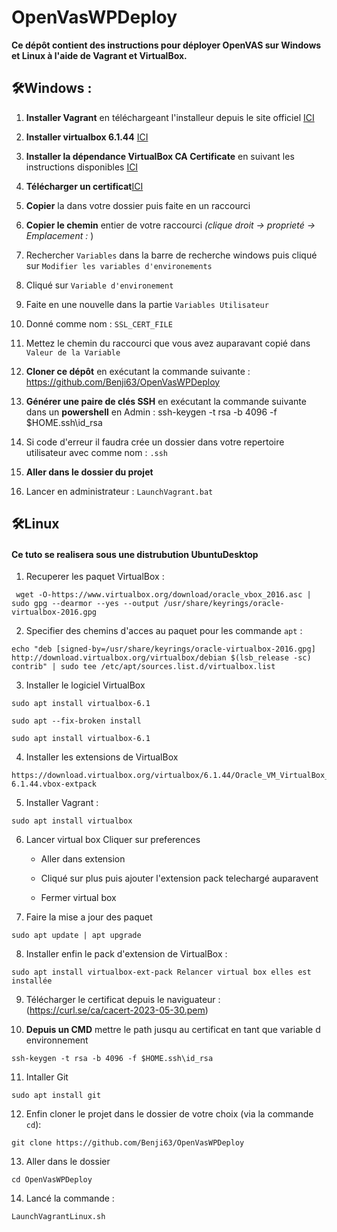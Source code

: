# OpenVasWPDeploy
**Ce dépôt contient des instructions pour déployer OpenVAS sur Windows et Linux à l'aide de Vagrant et VirtualBox.**

## 🛠️Windows : 


1.  **Installer Vagrant** en téléchargeant l'installeur depuis le site officiel [ICI](https://releases.hashicorp.com/vagrant/2.3.7/vagrant_2.3.7_windows_amd64.msi)

2. **Installer virtualbox 6.1.44** [ICI](https://download.virtualbox.org/virtualbox/6.1.44/VirtualBox-6.1.44-156814-Win.exe)

3. **Installer la dépendance VirtualBox CA Certificate** en suivant les instructions disponibles [ICI](https://download.virtualbox.org/virtualbox/6.1.44/Oracle_VM_VirtualBox_Extension_Pack-6.1.44.vbox-extpack)

4. **Télécharger un certificat**[ICI](https://curl.se/ca/cacert-2023-05-30.pem)

5.  **Copier**  la dans votre dossier puis faite en un raccourci 
6. **Copier le chemin** entier de votre raccourci *(clique droit -> proprieté -> Emplacement :* )

7. Rechercher `Variables` dans la barre de recherche windows puis cliqué sur `Modifier les variables d'environements`
8. Cliqué sur `Variable d'environement`
9. Faite en une nouvelle dans la partie `Variables Utilisateur`

10. Donné comme nom : `SSL_CERT_FILE `
11. Mettez le chemin du raccourci que vous avez auparavant copié dans `Valeur de la Variable`
12. **Cloner ce dépôt** en exécutant la commande suivante : https://github.com/Benji63/OpenVasWPDeploy
13. **Générer une paire de clés SSH** en exécutant la commande suivante dans un **powershell** en Admin :
ssh-keygen -t rsa -b 4096 -f $HOME.ssh\id_rsa

14. Si code d'erreur il faudra crée un dossier dans votre repertoire utilisateur avec comme nom : `.ssh`

15. **Aller dans le dossier du projet**

16. Lancer en administrateur : `LaunchVagrant.bat`

## 🛠️Linux

#### Ce tuto se realisera sous une distrubution UbuntuDesktop

1. Recuperer les paquet  VirtualBox :


```
 wget -O-https://www.virtualbox.org/download/oracle_vbox_2016.asc | sudo gpg --dearmor --yes --output /usr/share/keyrings/oracle-virtualbox-2016.gpg
```


2. Specifier des chemins d'acces au paquet pour les commande `apt` :

```
echo "deb [signed-by=/usr/share/keyrings/oracle-virtualbox-2016.gpg] http://download.virtualbox.org/virtualbox/debian $(lsb_release -sc) contrib" | sudo tee /etc/apt/sources.list.d/virtualbox.list
```
3. Installer le logiciel VirtualBox

```
sudo apt install virtualbox-6.1

sudo apt --fix-broken install

sudo apt install virtualbox-6.1
```

4. Installer les extensions de VirtualBox 

```
https://download.virtualbox.org/virtualbox/6.1.44/Oracle_VM_VirtualBox_Extension_Pack-6.1.44.vbox-extpack
```
5. Installer Vagrant :

```
sudo apt install virtualbox
```

6. Lancer virtual box Cliquer sur preferences 

    - Aller dans extension 

    - Cliqué sur plus puis ajouter l'extension pack telechargé auparavent
    - Fermer virtual box

7. Faire la mise a jour des paquet 

```
sudo apt update | apt upgrade
```
8. Installer enfin le pack d'extension de VirtualBox : 
 
```
sudo apt install virtualbox-ext-pack Relancer virtual box elles est installée
```

9. Télécharger le certificat depuis le naviguateur :  (https://curl.se/ca/cacert-2023-05-30.pem)

10. **Depuis un CMD** mettre le path jusqu au certificat en tant que variable d environnement

```
ssh-keygen -t rsa -b 4096 -f $HOME.ssh\id_rsa
```
11. Intaller Git

```
sudo apt install git
```
12. Enfin cloner le projet dans le dossier de votre choix (via la commande `cd`): 

```
git clone https://github.com/Benji63/OpenVasWPDeploy
```
13. Aller dans le dossier 

```
cd OpenVasWPDeploy
```
14. Lancé la commande : 

```
LaunchVagrantLinux.sh
```



        
